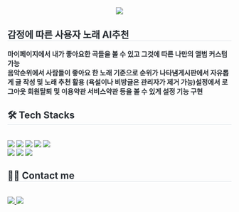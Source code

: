 <div align= "center">
    <img src="https://capsule-render.vercel.app/api?type=rounded&color=d07862&height=120&text=HENOAIROCK&animation=twinkling&fontColor=000000&fontSize=70" />
    </div>
    <div style="text-align: left;"> 
    <h2 style="border-bottom: 1px solid #d8dee4; color: #282d33;"> 감정에 따른 사용자 노래 AI추천 </h2>  
    <div style="font-weight: 700; font-size: 15px; text-align: left; color: #282d33;"> 마이페이지에서 내가 좋아요한 곡들을 볼 수 있고 그것에 따른 나만의 앨범 커스텀 가능</li> </br>음악순위에서 사람들이 좋아요 한 노래 기준으로 순위가 나타냄</li>게시판에서 자유롭게 글 작성 및 노래 추천 활용 (욕설이나 비방글은 관리자가 제거 가능)</li>설정에서 로그아웃 회원탈퇴 및 이용약관 서비스약관 등을 볼 수 있게 설정 기능 구현 </div> 
    </div>
    <div style="text-align: left;">
    <h2 style="border-bottom: 1px solid #d8dee4; color: #282d33;"> 🛠️ Tech Stacks </h2> <br> 
    <div style="margin: ; text-align: left;" "text-align: left;"> <img src="https://img.shields.io/badge/Spring-6DB33F?style=for-the-badge&logo=Spring&logoColor=white">
          <img src="https://img.shields.io/badge/Git-F05032?style=for-the-badge&logo=Git&logoColor=white">
          <img src="https://img.shields.io/badge/Javascript-F7DF1E?style=for-the-badge&logo=Javascript&logoColor=white">
          <img src="https://img.shields.io/badge/Java-007396?style=for-the-badge&logo=Java&logoColor=white">
          <img src="https://img.shields.io/badge/MySQL-4479A1?style=for-the-badge&logo=MySQL&logoColor=white">
          <br/><img src="https://img.shields.io/badge/HTML5-E34F26?style=for-the-badge&logo=HTML5&logoColor=white">
          <img src="https://img.shields.io/badge/Figma-F24E1E?style=for-the-badge&logo=Figma&logoColor=white">
          <img src="https://img.shields.io/badge/CSS3-1572B6?style=for-the-badge&logo=CSS3&logoColor=white">
          </div>
    </div>
    <div style="text-align: left;">
    <h2 style="border-bottom: 1px solid #d8dee4; color: #282d33;"> 🧑‍💻 Contact me </h2> <br> 
    <div style="text-align: left;"> <a href=https://instagram.com/__llc_cll__?igshid=MTk0NTkyODZkYg==> <img src="https://img.shields.io/badge/Instagram-E4405F?style=for-the-badge&logo=Instagram&logoColor=white&link=https://instagram.com/__llc_cll__?igshid=MTk0NTkyODZkYg=="> </a>
         <a href=mailto:kevin0019@gmail.com> <img src="https://img.shields.io/badge/Gmail-EA4335?style=for-the-badge&logo=Gmail&logoColor=white&link=mailto:kevin0019@gmail.com"> </a>
          </div>  <br> 
    <div style="text-align: left;">  </div> 
    </div>

    
